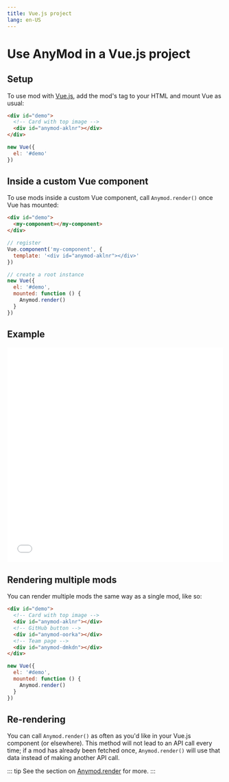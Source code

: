```yaml
---
title: Vue.js project
lang: en-US
---
```


# Use AnyMod in a Vue.js project

## Setup

To use mod with [Vue.js](https://vuejs.org/), add the mod's tag to your HTML and mount Vue as usual:

```html
<div id="demo">
  <!-- Card with top image -->
  <div id="anymod-aklnr"></div>
</div>
```
```js
new Vue({
  el: '#demo'
})
```

## Inside a custom Vue component

To use mods inside a custom Vue component, call `Anymod.render()` once Vue has mounted:

```html
<div id="demo">
  <my-component></my-component>
</div>
```
```js
// register
Vue.component('my-component', {
  template: '<div id="anymod-aklnr"></div>'
})

// create a root instance
new Vue({
  el: '#demo',
  mounted: function () {
    Anymod.render()
  }
})
```

## Example

<iframe height='500' scrolling='no' title='AnyMod with Vue.js' src='//codepen.io/anymod/embed/ePdpge/?height=265&theme-id=0&default-tab=js,result&embed-version=2' frameborder='no' allowtransparency='true' allowfullscreen='true' style='width: 100%;'>
</iframe>

## Rendering multiple mods

You can render multiple mods the same way as a single mod, like so:

```html
<div id="demo">
  <!-- Card with top image -->
  <div id="anymod-aklnr"></div>
  <!-- GitHub button -->
  <div id="anymod-oorka"></div>
  <!-- Team page -->
  <div id="anymod-dmkdn"></div>  
</div>
```
```js
new Vue({
  el: '#demo',
  mounted: function () {
    Anymod.render()
  }
})
```

## Re-rendering

You can call `Anymod.render()` as often as you'd like in your Vue.js component (or elsewhere). This method will not lead to an API call every time; if a mod has already been fetched once, `Anymod.render()` will use that data instead of making another API call.

::: tip
See the section on [Anymod.render](/guide/global-methods.html#anymod-render) for more.
:::
